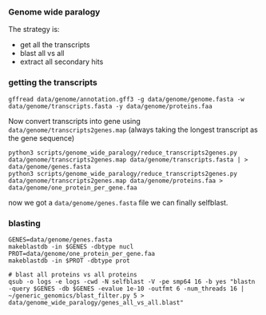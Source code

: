 ### Genome wide paralogy

The strategy is:
 - get all the transcripts
 - blast all vs all
 - extract all secondary hits

### getting the transcripts

```
gffread data/genome/annotation.gff3 -g data/genome/genome.fasta -w data/genome/transcripts.fasta -y data/genome/proteins.faa
```

Now convert transcripts into gene using `data/genome/transcripts2genes.map` (always taking the longest transcript as the gene sequence)

```
python3 scripts/genome_wide_paralogy/reduce_transcripts2genes.py data/genome/transcripts2genes.map data/genome/transcripts.fasta | > data/genome/genes.fasta
python3 scripts/genome_wide_paralogy/reduce_transcripts2genes.py data/genome/transcripts2genes.map data/genome/proteins.faa > data/genome/one_protein_per_gene.faa
```

now we got a `data/genome/genes.fasta` file we can finally selfblast.

### blasting

```
GENES=data/genome/genes.fasta
makeblastdb -in $GENES -dbtype nucl
PROT=data/genome/one_protein_per_gene.faa
makeblastdb -in $PROT -dbtype prot

# blast all proteins vs all proteins
qsub -o logs -e logs -cwd -N selfblast -V -pe smp64 16 -b yes "blastn -query $GENES -db $GENES -evalue 1e-10 -outfmt 6 -num_threads 16 | ~/generic_genomics/blast_filter.py 5 > data/genome_wide_paralogy/genes_all_vs_all.blast"
```